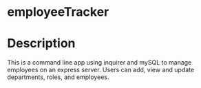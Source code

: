 # employeeTracker

# Description

This is a command line app using inquirer and mySQL to manage employees on an express server. Users can add, view and update departments, roles, and employees.
